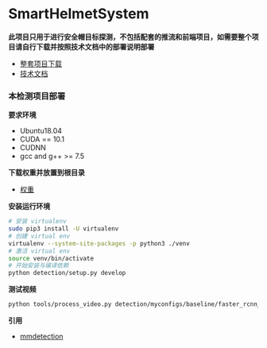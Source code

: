 # SmartHelmetSystem

​        **此项目只用于进行安全帽目标探测，不包括配套的推流和前端项目，如需要整个项目请自行下载并按照技术文档中的部署说明部署**

- [整套项目下载](https://1drv.ms/u/s!Ag3iZuii89kugstA-5_21EYW7IQt8A?e=tmC0Xo)
- [技术文档](https://1drv.ms/u/s!Ag3iZuii89kugsslK_IF6mIKcEwmog?e=Sr1OUl)

### 本检测项目部署

**要求环境**

- Ubuntu18.04
- CUDA == 10.1
- CUDNN
- gcc and g++ >= 7.5

**下载权重并放置到根目录**

- [权重](https://1drv.ms/u/s!Ag3iZuii89kugt92sO1vpO42ZrmwFw?e=llmhQt)

**安装运行环境**

```bash
# 安装 virtualenv
sudo pip3 install -U virtualenv
# 创建 virtual env
virtualenv --system-site-packages -p python3 ./venv
# 激活 virtual env
source venv/bin/activate
# 开始安装与编译依赖
python detection/setup.py develop
```

**测试视频**

```bash
python tools/process_video.py detection/myconfigs/baseline/faster_rcnn_r50_fpn_1x.py fastr50_963.pth --input_path [video path] --output_path [save_path]
```

**引用**

- [mmdetection](https://github.com/open-mmlab/mmdetection)